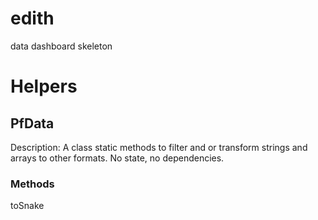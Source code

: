 # edith
data dashboard skeleton

# Helpers

## PfData

Description: A class static methods to filter and or transform strings and arrays to other formats. No state, no dependencies.

### Methods

toSnake
